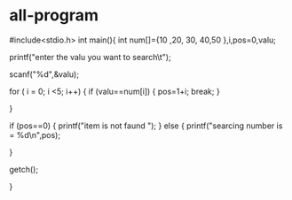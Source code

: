 # all-program
#include<stdio.h>
int main(){
int num[]={10 ,20, 30, 40,50 },i,pos=0,valu;

printf("enter the valu you want to search\t");

scanf("%d",&valu);

for ( i = 0; i <5; i++)
{
 if (valu==num[i])
 {
     pos=1+i;
     break;
 }
  
}

if (pos==0)
{
    printf("item is not faund ");
}
else
{
    printf("searcing number is = %d\n",pos);

}

getch();



}
